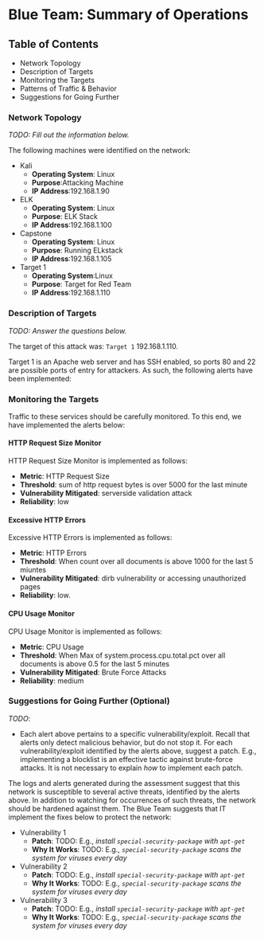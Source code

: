 # Blue Team: Summary of Operations

## Table of Contents
- Network Topology
- Description of Targets
- Monitoring the Targets
- Patterns of Traffic & Behavior
- Suggestions for Going Further

### Network Topology
_TODO: Fill out the information below._

The following machines were identified on the network:
- Kali
  - **Operating System**: Linux
  - **Purpose**:Attacking Machine
  - **IP Address**:192.168.1.90
- ELK
  - **Operating System**: Linux
  - **Purpose**: ELK Stack
  - **IP Address**:192.168.1.100
- Capstone
  - **Operating System**: Linux
  - **Purpose**: Running ELkstack
  - **IP Address**:192.168.1.105
- Target 1
  - **Operating System**:Linux
  - **Purpose**: Target for Red Team
  - **IP Address**:192.168.1.110
### Description of Targets
_TODO: Answer the questions below._

The target of this attack was: `Target 1` 192.168.1.110.

Target 1 is an Apache web server and has SSH enabled, so ports 80 and 22 are possible ports of entry for attackers. As such, the following alerts have been implemented:

### Monitoring the Targets

Traffic to these services should be carefully monitored. To this end, we have implemented the alerts below:

#### HTTP Request Size Monitor
HTTP Request Size Monitor is implemented as follows:
  - **Metric**: HTTP Request Size
  - **Threshold**: sum of http request bytes is over 5000 for the last minute
  - **Vulnerability Mitigated**: serverside validation attack
  - **Reliability**: low

#### Excessive HTTP Errors
Excessive HTTP Errors is implemented as follows:
  - **Metric**: HTTP Errors
  - **Threshold**: When count over all documents is above 1000 for the last 5 miuntes
  - **Vulnerability Mitigated**: dirb vulnerability or accessing unauthorized pages
  - **Reliability**: low.

#### CPU Usage Monitor
CPU Usage Monitor is implemented as follows:
  - **Metric**: CPU Usage
  - **Threshold**: When Max of system.process.cpu.total.pct over all documents is above 0.5 for the last 5 minutes
  - **Vulnerability Mitigated**: Brute Force Attacks 
  - **Reliability**: medium



### Suggestions for Going Further (Optional)
_TODO_: 
- Each alert above pertains to a specific vulnerability/exploit. Recall that alerts only detect malicious behavior, but do not stop it. For each vulnerability/exploit identified by the alerts above, suggest a patch. E.g., implementing a blocklist is an effective tactic against brute-force attacks. It is not necessary to explain _how_ to implement each patch.

The logs and alerts generated during the assessment suggest that this network is susceptible to several active threats, identified by the alerts above. In addition to watching for occurrences of such threats, the network should be hardened against them. The Blue Team suggests that IT implement the fixes below to protect the network:
- Vulnerability 1
  - **Patch**: TODO: E.g., _install `special-security-package` with `apt-get`_
  - **Why It Works**: TODO: E.g., _`special-security-package` scans the system for viruses every day_
- Vulnerability 2
  - **Patch**: TODO: E.g., _install `special-security-package` with `apt-get`_
  - **Why It Works**: TODO: E.g., _`special-security-package` scans the system for viruses every day_
- Vulnerability 3
  - **Patch**: TODO: E.g., _install `special-security-package` with `apt-get`_
  - **Why It Works**: TODO: E.g., _`special-security-package` scans the system for viruses every day_

